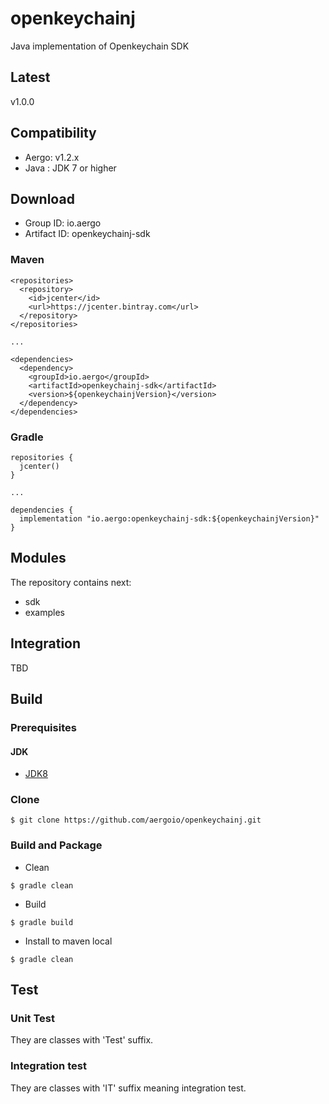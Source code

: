 # openkeychainj

Java implementation of Openkeychain SDK


## Latest

v1.0.0


## Compatibility

- Aergo: v1.2.x
- Java : JDK 7 or higher


## Download

- Group ID: io.aergo
- Artifact ID: openkeychainj-sdk


### Maven


```
<repositories>
  <repository>
    <id>jcenter</id>
    <url>https://jcenter.bintray.com</url>
  </repository>
</repositories>

...

<dependencies>
  <dependency>
    <groupId>io.aergo</groupId>
    <artifactId>openkeychainj-sdk</artifactId>
    <version>${openkeychainjVersion}</version>
  </dependency>
</dependencies>
```

### Gradle

```
repositories {
  jcenter()
}

...

dependencies {
  implementation "io.aergo:openkeychainj-sdk:${openkeychainjVersion}"
}
```


## Modules

The repository contains next:

- sdk
- examples


## Integration

TBD


## Build


### Prerequisites

#### JDK

- [JDK8](https://openjdk.java.net/projects/jdk8/)

### Clone

```console
$ git clone https://github.com/aergoio/openkeychainj.git
```

### Build and Package

- Clean

```console
$ gradle clean
```

- Build

```console
$ gradle build
```

- Install to maven local

```console
$ gradle clean
```


## Test

### Unit Test

They are classes with 'Test' suffix.


### Integration test

They are classes with 'IT' suffix meaning integration test.
